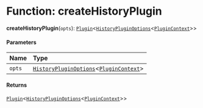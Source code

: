 # Function: createHistoryPlugin

**createHistoryPlugin**(`opts`): [`Plugin`](/auto-docs/fixed-layout-editor/variables/Plugin-1.md)<[`HistoryPluginOptions`](/auto-docs/fixed-layout-editor/interfaces/HistoryPluginOptions.md)<[`PluginContext`](/auto-docs/fixed-layout-editor/variables/PluginContext-1.md)>>

#### Parameters

| Name | Type |
| :------ | :------ |
| `opts` | [`HistoryPluginOptions`](/auto-docs/fixed-layout-editor/interfaces/HistoryPluginOptions.md)<[`PluginContext`](/auto-docs/fixed-layout-editor/variables/PluginContext-1.md)> |

#### Returns

[`Plugin`](/auto-docs/fixed-layout-editor/variables/Plugin-1.md)<[`HistoryPluginOptions`](/auto-docs/fixed-layout-editor/interfaces/HistoryPluginOptions.md)<[`PluginContext`](/auto-docs/fixed-layout-editor/variables/PluginContext-1.md)>>
